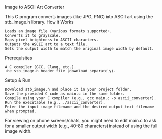 Image to ASCII Art Converter

This C program converts images (like JPG, PNG) into ASCII art using the stb_image.h library.
How it Works

    Loads an image file (various formats supported).
    Converts it to grayscale.
    Maps pixel brightness to ASCII characters.
    Outputs the ASCII art to a text file.
    Sets the output width to match the original image width by default.

Prerequisites

    A C compiler (GCC, Clang, etc.).
    The stb_image.h header file (download separately).

Setup & Run

    Download stb_image.h and place it in your project folder.
    Save the provided C code as main.c in the same folder.
    Compile using your C compiler (e.g., gcc main.c -o ascii_converter).
    Run the executable (e.g., ./ascii_converter).
    Enter the input image filename and the desired output text filename when prompted. 

For viewing on phone screens/chats, you might need to edit main.c to ask for a smaller output width (e.g., 40-80 characters) instead of using the full image width.